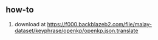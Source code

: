 ## how-to

1. download at https://f000.backblazeb2.com/file/malay-dataset/keyphrase/openkp/openkp.json.translate